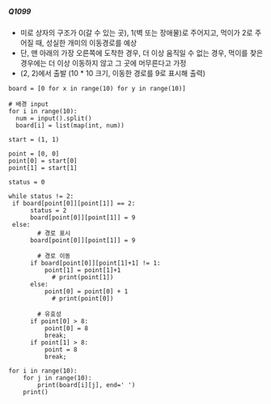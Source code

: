 ##### Q1099
- 미로 상자의 구조가 0(갈 수 있는 곳), 1(벽 또는 장애물)로 주어지고, 먹이가 2로 주어질 때, 성실한 개미의 이동경로를 예상
- 단, 맨 아래의 가장 오른쪽에 도착한 경우, 더 이상 움직일 수 없는 경우, 먹이를 찾은 경우에는 더 이상 이동하지 않고 그 곳에 머무른다고 가정
- (2, 2)에서 출발 (10 * 10 크기, 이동한 경로를 9로 표시해 출력)
```
board = [0 for x in range(10) for y in range(10)]

# 배경 input
for i in range(10):
  num = input().split()
  board[i] = list(map(int, num))

start = (1, 1)

point = [0, 0]
point[0] = start[0]
point[1] = start[1]

status = 0

while status != 2:
 if board[point[0]][point[1]] == 2:
      status = 2
      board[point[0]][point[1]] = 9
 else:
        # 경로 표시
      board[point[0]][point[1]] = 9

        # 경로 이동
      if board[point[0]][point[1]+1] != 1:
          point[1] = point[1]+1
            # print(point[1])
      else:
          point[0] = point[0] + 1
            # print(point[0])

        # 유효성
      if point[0] > 8:
          point[0] = 8
          break;
      if point[1] > 8:
          point = 8
          break;

for i in range(10):
    for j in range(10):
        print(board[i][j], end=' ')
    print()
```
